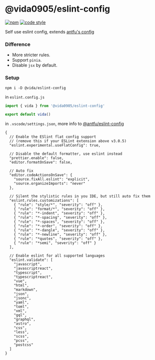 # @vida0905/eslint-config

 [![npm](https://img.shields.io/npm/v/@vida0905/eslint-config.svg?color=444&label=)](https://npmjs.com/package/@vida0905/eslint-config) [![code style](https://antfu.me/badge-code-style.svg)](https://github.com/antfu/eslint-config)

Self use eslint config, extends [antfu's config](https://github.com/antfu/eslint-config)

### Difference

- More stricter rules.
- Support `pinia`.
- Disable `jsx` by default.

### Setup

```shell
npm i -D @vida/eslint-config
```

in `eslint.config.js`

```js
import { vida } from '@vida0905/eslint-config'

export default vida()
```

in `.vscode/settings.json`, more info to [@antfu/eslint-config](https://github.com/antfu/eslint-config?tab=readme-ov-file#vs-code-support-auto-fix-on-save)

```jsonc
{
  // Enable the ESlint flat config support
  // (remove this if your ESLint extension above v3.0.5)
  "eslint.experimental.useFlatConfig": true,

  // Disable the default formatter, use eslint instead
  "prettier.enable": false,
  "editor.formatOnSave": false,

  // Auto fix
  "editor.codeActionsOnSave": {
    "source.fixAll.eslint": "explicit",
    "source.organizeImports": "never"
  },

  // Silent the stylistic rules in you IDE, but still auto fix them
  "eslint.rules.customizations": [
    { "rule": "style/*", "severity": "off" },
    { "rule": "format/*", "severity": "off" },
    { "rule": "*-indent", "severity": "off" },
    { "rule": "*-spacing", "severity": "off" },
    { "rule": "*-spaces", "severity": "off" },
    { "rule": "*-order", "severity": "off" },
    { "rule": "*-dangle", "severity": "off" },
    { "rule": "*-newline", "severity": "off" },
    { "rule": "*quotes", "severity": "off" },
    { "rule": "*semi", "severity": "off" }
  ],

  // Enable eslint for all supported languages
  "eslint.validate": [
    "javascript",
    "javascriptreact",
    "typescript",
    "typescriptreact",
    "vue",
    "html",
    "markdown",
    "json",
    "jsonc",
    "yaml",
    "toml",
    "xml",
    "gql",
    "graphql",
    "astro",
    "css",
    "less",
    "scss",
    "pcss",
    "postcss"
  ]
}
```
